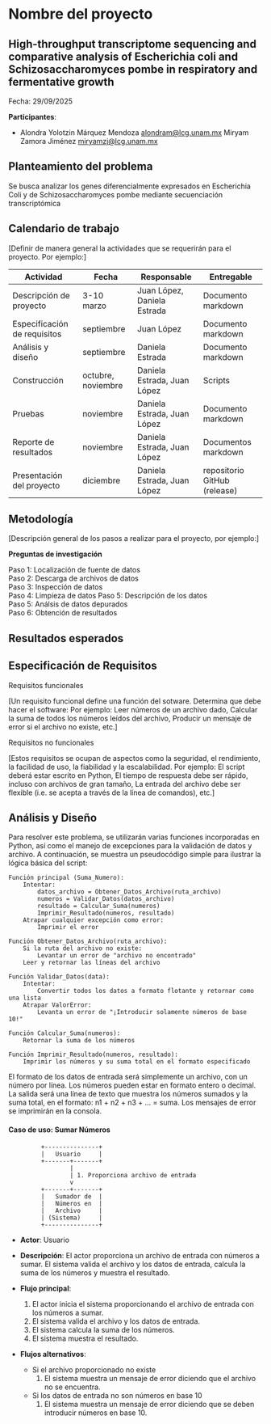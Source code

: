 # Nombre del proyecto 
## High-throughput transcriptome sequencing and comparative analysis of Escherichia coli and Schizosaccharomyces pombe in respiratory and fermentative growth


Fecha: 29/09/2025

**Participantes**:

- Alondra Yolotzin Márquez Mendoza <alondram@lcg.unam.mx> Miryam Zamora Jiménez <miryamzj@lcg.unam.mx>

## Planteamiento del problema

Se busca analizar los genes diferencialmente expresados en Escherichia Coli y de Schizosaccharomyces pombe mediante secuenciación transcriptómica

## Calendario de trabajo

[Definir de manera general la actividades que se requerirán para el proyecto. Por ejemplo:]

| Actividad | Fecha   | Responsable  | Entregable |
|----------|----------|----------|----------|
| Descripción de proyecto    | 3-10 marzo  | Juan López, Daniela Estrada   | Documento markdown |
| Especificación de requisitos    | septiembre   | Juan López   | Documento markdown   |
| Análisis y diseño   | septiembre  |  Daniela Estrada   | Documento markdown |
| Construcción   | octubre, noviembre  |  Daniela Estrada, Juan López   | Scripts |
| Pruebas   | noviembre  |  Daniela Estrada, Juan López   | Documento markdown |
| Reporte de resultados  | noviembre  |  Daniela Estrada, Juan López   | Documentos markdown |
| Presentación del proyecto   | diciembre  |  Daniela Estrada, Juan López   | repositorio GitHub (release)|



## Metodología
[Descripción general de los pasos a realizar para el proyecto, por ejemplo:]

**Preguntas de investigación**



Paso 1: Localización de fuente de datos  
Paso 2: Descarga de archivos de datos  
Paso 3: Inspección de datos  
Paso 4: Limpieza de datos
Paso 5: Descripción de los datos  
Paso 5: Análsis de datos depurados  
Paso 6: Obtención de resultados  



## Resultados esperados









## Especificación de Requisitos

Requisitos funcionales

[Un requisito funcional define una función del sotware. Determina que debe hacer el software: Por ejemplo: Leer números de un archivo dado, Calcular la suma de todos los números leídos del archivo, Producir un mensaje de error si el archivo no existe, etc.]


Requisitos no funcionales

[Estos requisitos se ocupan de aspectos como la seguridad, el rendimiento, la facilidad de uso, la fiabilidad y la escalabilidad. Por ejemplo: El script deberá estar escrito en Python, El tiempo de respuesta debe ser rápido, incluso con archivos de gran tamaño, La entrada del archivo debe ser flexible (i.e. se acepta a través de la línea de comandos), etc.]




## Análisis y Diseño



Para resolver este problema, se utilizarán varias funciones incorporadas en Python, así como el manejo de excepciones para la validación de datos y archivo. A continuación, se muestra un pseudocódigo simple para ilustrar la lógica básica del script:

```
Función principal (Suma_Numero):
    Intentar:
        datos_archivo = Obtener_Datos_Archivo(ruta_archivo)
        numeros = Validar_Datos(datos_archivo)
        resultado = Calcular_Suma(numeros)
        Imprimir_Resultado(numeros, resultado)
    Atrapar cualquier excepción como error:
        Imprimir el error

Función Obtener_Datos_Archivo(ruta_archivo):
    Si la ruta del archivo no existe:
        Levantar un error de "archivo no encontrado"
    Leer y retornar las líneas del archivo

Función Validar_Datos(data):
    Intentar:
        Convertir todos los datos a formato flotante y retornar como una lista
    Atrapar ValorError:
        Levanta un error de "¡Introducir solamente números de base 10!"

Función Calcular_Suma(numeros):
    Retornar la suma de los números

Función Imprimir_Resultado(numeros, resultado):
    Imprimir los números y su suma total en el formato especificado
```

El formato de los datos de entrada será simplemente un archivo, con un número por línea. Los números pueden estar en formato entero o decimal. La salida será una línea de texto que muestra los números sumados y la suma total, en el formato: n1 + n2 + n3 + ... = suma. Los mensajes de error se imprimirán en la consola.


#### Caso de uso: Sumar Números

```
         +---------------+
         |   Usuario     |
         +-------+-------+
                 |
                 | 1. Proporciona archivo de entrada
                 v
         +-------+-------+
         |   Sumador de  |
         |   Números en  |
         |   Archivo     |
         | (Sistema)     |
         +---------------+
```

- **Actor**: Usuario
- **Descripción**: El actor proporciona un archivo de entrada con números a sumar. El sistema valida el archivo y los datos de entrada, calcula la suma de los números y muestra el resultado.
- **Flujo principal**:

	1. El actor inicia el sistema proporcionando el archivo de entrada con los números a sumar.
	2. El sistema valida el archivo y los datos de entrada.
	3. El sistema calcula la suma de los números.
	4. El sistema muestra el resultado.
	
- **Flujos alternativos**:
	- Si el archivo proporcionado no existe
		1. El sistema muestra un mensaje de error diciendo que el archivo no se encuentra.
	- Si los datos de entrada no son números en base 10
		1. El sistema muestra un mensaje de error diciendo que se deben introducir números en base 10.
